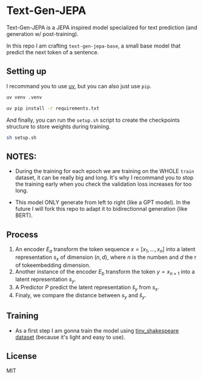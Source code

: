 # Text-Gen-JEPA

Text-Gen-JEPA is a JEPA inspired model specialized for text prediction (and generation w/ post-training).

In this repo I am crafting `text-gen-jepa-base`, a small base model that predict the next token of a sentence.

## Setting up

I recommand you to use [uv](https://docs.astral.sh/uv/), but you can also just use `pip`.

```bash
uv venv .venv
```

```bash
uv pip install -r requirements.txt
```

And finally, you can run the `setup.sh` script to create the checkpoints structure to store weights during training.

```bash
sh setup.sh
```

## NOTES:

* During the training for each epoch we are training on the WHOLE `train` dataset, it can be really big and long. It's why I recommand you to stop the training early when you check the validation loss increases for too long.

* This model ONLY generate from left to right (like a GPT model). In the future I will fork this repo to adapt it to bidirectionnal generation (like BERT).

## Process

1. An encoder $E_a$ transform the token sequence $x=[x_1, ..., x_n]$ into a latent representation $s_x$ of dimension $(n,d)$, where $n$ is the numben and $d$ the r of tokeembedding dimension.
2. Another instance of the encoder $E_b$ transform the token $y=x_{n+1}$ into a latent representation $s_y$.
3. A Predictor $P$ predict the latent representation $\hat{s}_y$ from $s_x$.
4. Finaly, we compare the distance between $s_y$ and $\hat{s}_y$.

## Training

* As a first step I am gonna train the model using [tiny_shakespeare dataset](https://huggingface.co/datasets/karpathy/tiny_shakespeare) (because it's light and easy to use).

## License

MIT